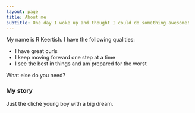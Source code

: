 ```yaml
---
layout: page
title: About me
subtitle: One day I woke up and thought I could do something awesome!
---
```


My name is R Keertish. I have the following qualities:

- I have great curls
- I keep moving forward one step at a time
- I see the best in things and am prepared for the worst

What else do you need?

### My story

Just the cliché young boy with a big dream.
